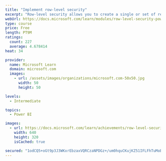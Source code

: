 ```yaml
---
title: "Implement row-level security"
excerpt: "Row-level security allows you to create a single or set of reports that targets data for a specific user. For instance, you can create a single report where a salesperson can only see their individual sales transactions and not the transactions of someone else. RLS can be implemented using either a static or dynamic method and you will learn both here. You will also see how Power BI simplifies testing RLS in both Power BI Desktop and the Power BI service."
webUrl: https://docs.microsoft.com/learn/modules/row-level-security-power-bi/
type: course
price: Free
length: PT9M
ratings:
  count: 227
  average: 4.678414
heat: 34

provider:
  name: Microsoft Learn
  domain: microsoft.com
  images:
    - url: /assets/images/organizations/microsoft.com-50x50.jpg
      width: 50
      height: 50

levels:
  - Intermediate

topics:
  - Power BI

images:
  - url: https://docs.microsoft.com/learn/achievements/row-level-security-power-bi-social.png
    width: 640
    height: 320
    isCached: true

secured: "1odCQ5+oGt9p3J3WKxrEbzaxVQRCzaNPDGz+/um0hquCKujKZ51IFLFhTuMoBuh+UGxm5tuRK2glxdewaFAVg8rjaHzt3NlHGmCE1MXULLidjIEKmWZY7ssIGIgrDu8CqOxYr8+5BdaB+x/iVroRb+dPQy8+a8E54Y87WryoViaeTS6+V4CUB9KDArCpnhaOgrGOi2jIV9twSeXZd0ePaZ2X3fVLrrWlln9ypg+YXTdKkLscnaKJNundgrIJRcnO7tBBEn/1FfzlwYvgKv8gAK9MWSL4VffWJIW8TmdsmISr+Mvhp2Hf7e5Asw1YyGKSyrfVOurORV1+zywU8iaNvFtYigIst7cj9p8zo6P++OvX8xBJa2sKJrtjr14SO/iptdP/CanEod7HREVv33qUDF6+0NUV15ri7sBKvjA48/k=;i4uZGvHId/X7vHznfcvb4Q=="
---
```


